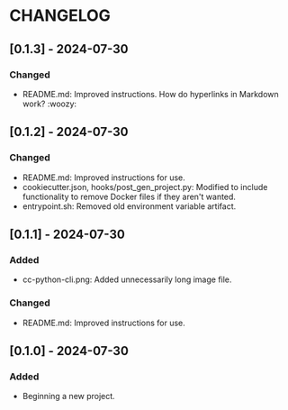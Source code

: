 # CHANGELOG


## [0.1.3] - 2024-07-30
### Changed
- README.md: Improved instructions.  How do hyperlinks in Markdown work? :woozy:


## [0.1.2] - 2024-07-30
### Changed
- README.md: Improved instructions for use.
- cookiecutter.json, hooks/post_gen_project.py: Modified to include
  functionality to remove Docker files if they aren't wanted.
- entrypoint.sh: Removed old environment variable artifact.


## [0.1.1] - 2024-07-30
### Added
- cc-python-cli.png: Added unnecessarily long image file.
### Changed
- README.md: Improved instructions for use.


## [0.1.0] - 2024-07-30
### Added
- Beginning a new project.